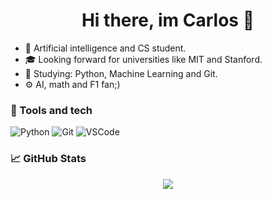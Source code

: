 <h1 align="center">Hi there, im Carlos 👋</h1>

- 🔭 Artificial intelligence and CS student.
- 🎓 Looking forward for universities like MIT and Stanford.
- 🌱 Studying: Python, Machine Learning and Git.
- ⚙️ AI, math and F1 fan;)

### 🧰 Tools and tech
![Python](https://img.shields.io/badge/-Python-333333?style=flat&logo=python)
![Git](https://img.shields.io/badge/-Git-333333?style=flat&logo=git)
![VSCode](https://img.shields.io/badge/-VSCode-333333?style=flat&logo=visualstudiocode)

### 📈 GitHub Stats
<p align="center">
  <img src="https://github-readme-stats.vercel.app/api?username=carloszambenedetti&show_icons=true&theme=tokyonight" />
</p>
